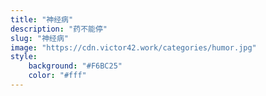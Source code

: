 ```yaml
---
title: "神经病"
description: "药不能停"
slug: "神经病"
image: "https://cdn.victor42.work/categories/humor.jpg"
style:
    background: "#F6BC25"
    color: "#fff"
---
```


